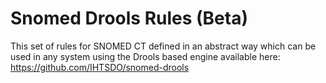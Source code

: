 # Snomed Drools Rules (Beta)

This set of rules for SNOMED CT defined in an abstract way which can be used in any system using the Drools based engine available here: https://github.com/IHTSDO/snomed-drools
